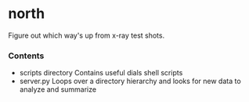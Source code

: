 # north
Figure out which way's up from x-ray test shots. 


### Contents
- scripts directory
	Contains useful dials shell scripts
- server.py
	Loops over a directory hierarchy and looks for new data to analyze and summarize

